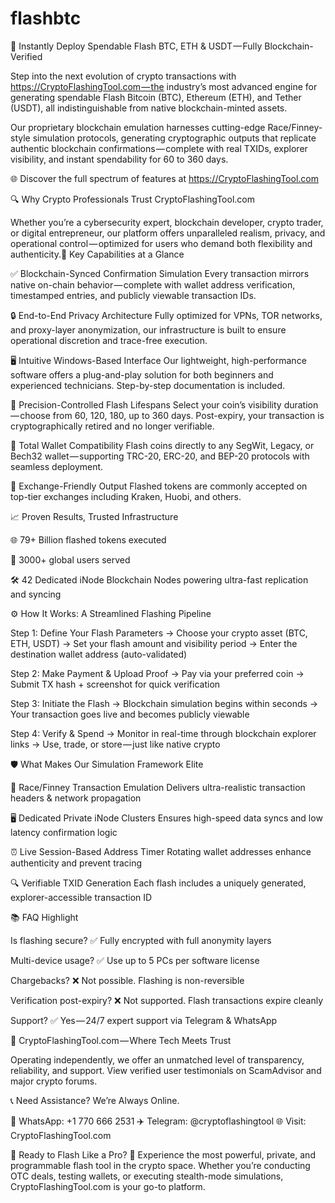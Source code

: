 # flashbtc
🚀 Instantly Deploy Spendable Flash BTC, ETH & USDT — Fully Blockchain-Verified

Step into the next evolution of crypto transactions with https://CryptoFlashingTool.com — the industry’s most advanced engine for generating spendable Flash Bitcoin (BTC), Ethereum (ETH), and Tether (USDT), all indistinguishable from native blockchain-minted assets.

Our proprietary blockchain emulation harnesses cutting-edge Race/Finney-style simulation protocols, generating cryptographic outputs that replicate authentic blockchain confirmations — complete with real TXIDs, explorer visibility, and instant spendability for 60 to 360 days.



🌐 Discover the full spectrum of features at https://CryptoFlashingTool.com

🔍 Why Crypto Professionals Trust CryptoFlashingTool.com

Whether you’re a cybersecurity expert, blockchain developer, crypto trader, or digital entrepreneur, our platform offers unparalleled realism, privacy, and operational control — optimized for users who demand both flexibility and authenticity.🎯 Key Capabilities at a Glance

✅ Blockchain-Synced Confirmation Simulation
Every transaction mirrors native on-chain behavior — complete with wallet address verification, timestamped entries, and publicly viewable transaction IDs.

🔒 End-to-End Privacy Architecture
Fully optimized for VPNs, TOR networks, and proxy-layer anonymization, our infrastructure is built to ensure operational discretion and trace-free execution.

🖥️ Intuitive Windows-Based Interface
Our lightweight, high-performance software offers a plug-and-play solution for both beginners and experienced technicians. Step-by-step documentation is included.

📅 Precision-Controlled Flash Lifespans
Select your coin’s visibility duration — choose from 60, 120, 180, up to 360 days. Post-expiry, your transaction is cryptographically retired and no longer verifiable.

🔄 Total Wallet Compatibility
Flash coins directly to any SegWit, Legacy, or Bech32 wallet — supporting TRC-20, ERC-20, and BEP-20 protocols with seamless deployment.

💱 Exchange-Friendly Output
Flashed tokens are commonly accepted on top-tier exchanges including Kraken, Huobi, and others.

📈 Proven Results, Trusted Infrastructure

🌐 79+ Billion flashed tokens executed

👥 3000+ global users served

🛠️ 42 Dedicated iNode Blockchain Nodes powering ultra-fast replication and syncing

⚙️ How It Works: A Streamlined Flashing Pipeline

Step 1: Define Your Flash Parameters
→ Choose your crypto asset (BTC, ETH, USDT)
→ Set your flash amount and visibility period
→ Enter the destination wallet address (auto-validated)

Step 2: Make Payment & Upload Proof
→ Pay via your preferred coin
→ Submit TX hash + screenshot for quick verification

Step 3: Initiate the Flash
→ Blockchain simulation begins within seconds
→ Your transaction goes live and becomes publicly viewable

Step 4: Verify & Spend
→ Monitor in real-time through blockchain explorer links
→ Use, trade, or store — just like native crypto

🛡️ What Makes Our Simulation Framework Elite

🔗 Race/Finney Transaction Emulation
Delivers ultra-realistic transaction headers & network propagation

🖥️ Dedicated Private iNode Clusters
Ensures high-speed data syncs and low latency confirmation logic

⏰ Live Session-Based Address Timer
Rotating wallet addresses enhance authenticity and prevent tracing

🔍 Verifiable TXID Generation
Each flash includes a uniquely generated, explorer-accessible transaction ID

📚 FAQ Highlight

Is flashing secure? ✅ Fully encrypted with full anonymity layers

Multi-device usage? ✅ Use up to 5 PCs per software license

Chargebacks? ❌ Not possible. Flashing is non-reversible

Verification post-expiry? ❌ Not supported. Flash transactions expire cleanly

Support? ✅ Yes — 24/7 expert support via Telegram & WhatsApp

🧠 CryptoFlashingTool.com — Where Tech Meets Trust

Operating independently, we offer an unmatched level of transparency, reliability, and support. View verified user testimonials on ScamAdvisor and major crypto forums.

📞 Need Assistance? We’re Always Online.

📲 WhatsApp: +1 770 666 2531
✈️ Telegram: @cryptoflashingtool
🌐 Visit: CryptoFlashingTool.com

🎉 Ready to Flash Like a Pro?
🔐 Experience the most powerful, private, and programmable flash tool in the crypto space. Whether you’re conducting OTC deals, testing wallets, or executing stealth-mode simulations, CryptoFlashingTool.com is your go-to platform.
